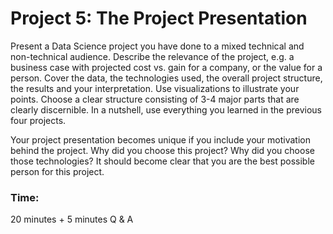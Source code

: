 
# Project 5: The Project Presentation

Present a Data Science project you have done to a mixed technical and non-technical audience. Describe the relevance of the project, e.g. a business case with projected cost vs. gain for a company, or the value for a person. Cover the data, the technologies used, the overall project structure, the results and your interpretation. Use visualizations to illustrate your points. Choose a clear structure consisting of 3-4 major parts that are clearly discernible. In a nutshell, use everything you learned in the previous four projects.

Your project presentation becomes unique if you include your motivation behind the project. Why did you choose this project? Why did you choose those technologies? It should become clear that you are the best possible person for this project.

### Time:

20 minutes + 5 minutes Q & A
